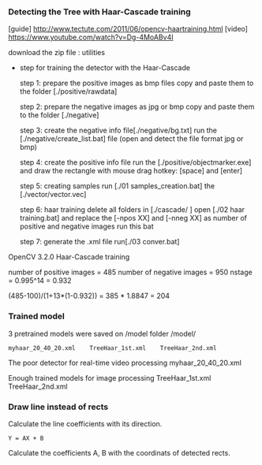 ### Detecting the Tree with Haar-Cascade training ###

[guide] http://www.tectute.com/2011/06/opencv-haartraining.html
[video] https://www.youtube.com/watch?v=Dg-4MoABv4I

download the zip file : utilities

* step for training the detector with the Haar-Cascade

    step 1: prepare the positive images as bmp files
        copy and paste them to the folder [./positive/rawdata]
    
    step 2: prepare the negative images as jpg or bmp
        copy and paste them to the folder [./negative]
    
    step 3: create the negative info file[./negative/bg.txt]
        run the	[./negative/create_list.bat] file (open and detect the file format jpg or bmp)
    
    step 4: create the positive info file
        run the [./positive/objectmarker.exe] and draw the rectangle with mouse drag
        hotkey: [space] and [enter]
    
    step 5: creating samples
        run [./01 samples_creation.bat] the [./vector/vector.vec]
    
    step 6: haar training
        delete all folders in [./cascade/ ]
        open [./02 haar training.bat] and replace the [-npos XX] and [-nneg XX] as number of positive and negative images
        run this bat

	step 7: generate the .xml file run[./03 conver.bat]



OpenCV 3.2.0
Haar-Cascade training

number of positive images = 485
number of negative images = 950
nstage = 0.995^14 = 0.932

(485-100)/(1+13*(1-0.932)) = 385 * 1.8847 = 204

### Trained model

3 pretrained models were saved on /model folder
/model/ 

    myhaar_20_40_20.xml    TreeHaar_1st.xml    TreeHaar_2nd.xml
    
    
The poor detector for real-time video processing
myhaar_20_40_20.xml 

Enough trained models for image processing
TreeHaar_1st.xml
TreeHaar_2nd.xml

### Draw line instead of rects
Calculate the line coefficients with its direction.

    Y = AX + B
Calculate the coefficients A, B with the coordinats of detected rects.

